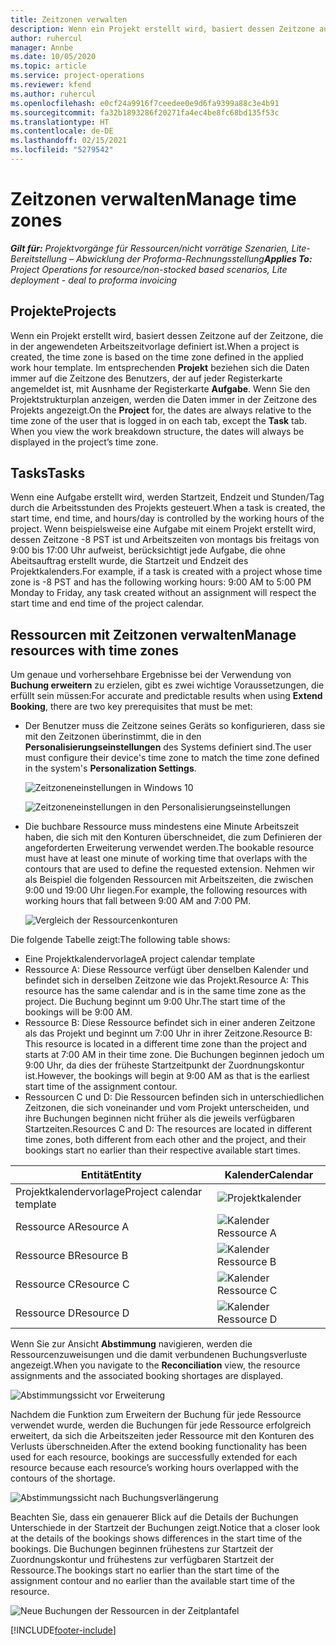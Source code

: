```yaml
---
title: Zeitzonen verwalten
description: Wenn ein Projekt erstellt wird, basiert dessen Zeitzone auf der Zeitzone, die in der angewendeten Arbeitszeitvorlage definiert ist.
author: ruhercul
manager: Annbe
ms.date: 10/05/2020
ms.topic: article
ms.service: project-operations
ms.reviewer: kfend
ms.author: ruhercul
ms.openlocfilehash: e0cf24a9916f7ceedee0e9d6fa9399a88c3e4b91
ms.sourcegitcommit: fa32b1893286f20271fa4ec4be8fc68bd135f53c
ms.translationtype: HT
ms.contentlocale: de-DE
ms.lasthandoff: 02/15/2021
ms.locfileid: "5279542"
---
```

# <a name="manage-time-zones"></a><span data-ttu-id="086fc-103">Zeitzonen verwalten</span><span class="sxs-lookup"><span data-stu-id="086fc-103">Manage time zones</span></span>

<span data-ttu-id="086fc-104">_**Gilt für:** Projektvorgänge für Ressourcen/nicht vorrätige Szenarien, Lite-Bereitstellung – Abwicklung der Proforma-Rechnungsstellung_</span><span class="sxs-lookup"><span data-stu-id="086fc-104">_**Applies To:** Project Operations for resource/non-stocked based scenarios, Lite deployment - deal to proforma invoicing_</span></span>


## <a name="projects"></a><span data-ttu-id="086fc-105">Projekte</span><span class="sxs-lookup"><span data-stu-id="086fc-105">Projects</span></span>

<span data-ttu-id="086fc-106">Wenn ein Projekt erstellt wird, basiert dessen Zeitzone auf der Zeitzone, die in der angewendeten Arbeitszeitvorlage definiert ist.</span><span class="sxs-lookup"><span data-stu-id="086fc-106">When a project is created, the time zone is based on the time zone defined in the applied work hour template.</span></span> <span data-ttu-id="086fc-107">Im entsprechenden **Projekt** beziehen sich die Daten immer auf die Zeitzone des Benutzers, der auf jeder Registerkarte angemeldet ist, mit Ausnhame der Registerkarte **Aufgabe**. Wenn Sie den Projektstrukturplan anzeigen, werden die Daten immer in der Zeitzone des Projekts angezeigt.</span><span class="sxs-lookup"><span data-stu-id="086fc-107">On the **Project** for, the dates are always relative to the time zone of the user that is logged in on each tab, except the **Task** tab. When you view the work breakdown structure, the dates will always be displayed in the project’s time zone.</span></span>

## <a name="tasks"></a><span data-ttu-id="086fc-108">Tasks</span><span class="sxs-lookup"><span data-stu-id="086fc-108">Tasks</span></span>

<span data-ttu-id="086fc-109">Wenn eine Aufgabe erstellt wird, werden Startzeit, Endzeit und Stunden/Tag durch die Arbeitsstunden des Projekts gesteuert.</span><span class="sxs-lookup"><span data-stu-id="086fc-109">When a task is created, the start time, end time, and hours/day is controlled by the working hours of the project.</span></span> <span data-ttu-id="086fc-110">Wenn beispielsweise eine Aufgabe mit einem Projekt erstellt wird, dessen Zeitzone -8 PST ist und Arbeitszeiten von montags bis freitags von 9:00 bis 17:00 Uhr aufweist, berücksichtigt jede Aufgabe, die ohne Abeitsauftrag erstellt wurde, die Startzeit und Endzeit des Projektkalenders.</span><span class="sxs-lookup"><span data-stu-id="086fc-110">For example, if a task is created with a project whose time zone is -8 PST and has the following working hours: 9:00 AM to 5:00 PM Monday to Friday, any task created without an assignment will respect the start time and end time of the project calendar.</span></span>

## <a name="manage-resources-with-time-zones"></a><span data-ttu-id="086fc-111">Ressourcen mit Zeitzonen verwalten</span><span class="sxs-lookup"><span data-stu-id="086fc-111">Manage resources with time zones</span></span>

<span data-ttu-id="086fc-112">Um genaue und vorhersehbare Ergebnisse bei der Verwendung von **Buchung erweitern** zu erzielen, gibt es zwei wichtige Voraussetzungen, die erfüllt sein müssen:</span><span class="sxs-lookup"><span data-stu-id="086fc-112">For accurate and predictable results when using **Extend Booking**, there are two key prerequisites that must be met:</span></span>  

- <span data-ttu-id="086fc-113">Der Benutzer muss die Zeitzone seines Geräts so konfigurieren, dass sie mit den Zeitzonen überinstimmt, die in den **Personalisierungseinstellungen** des Systems definiert sind.</span><span class="sxs-lookup"><span data-stu-id="086fc-113">The user must configure their device's time zone to match the time zone defined in the system's **Personalization Settings**.</span></span>
 
  ![Zeitzoneneinstellungen in Windows 10](media/reconcile-assignments-03.png)

  ![Zeitzoneneinstellungen in den Personalisierungseinstellungen](media/reconcile-assignments-04.png)
 
- <span data-ttu-id="086fc-116">Die buchbare Ressource muss mindestens eine Minute Arbeitszeit haben, die sich mit den Konturen überschneidet, die zum Definieren der angeforderten Erweiterung verwendet werden.</span><span class="sxs-lookup"><span data-stu-id="086fc-116">The bookable resource must have at least one minute of working time that overlaps with the contours that are used to define the requested extension.</span></span> <span data-ttu-id="086fc-117">Nehmen wir als Beispiel die folgenden Ressourcen mit Arbeitszeiten, die zwischen 9:00 und 19:00 Uhr liegen.</span><span class="sxs-lookup"><span data-stu-id="086fc-117">For example, the following resources with working hours that fall between 9:00 AM and 7:00 PM.</span></span> 

  ![Vergleich der Ressourcenkonturen](media/reconcile-assignments-05.png)

<span data-ttu-id="086fc-119">Die folgende Tabelle zeigt:</span><span class="sxs-lookup"><span data-stu-id="086fc-119">The following table shows:</span></span>

- <span data-ttu-id="086fc-120">Eine Projektkalendervorlage</span><span class="sxs-lookup"><span data-stu-id="086fc-120">A project calendar template</span></span>
- <span data-ttu-id="086fc-121">Ressource A: Diese Ressource verfügt über denselben Kalender und befindet sich in derselben Zeitzone wie das Projekt.</span><span class="sxs-lookup"><span data-stu-id="086fc-121">Resource A: This resource has the same calendar and is in the same time zone as the project.</span></span> <span data-ttu-id="086fc-122">Die Buchung beginnt um 9:00 Uhr.</span><span class="sxs-lookup"><span data-stu-id="086fc-122">The start time of the bookings will be 9:00 AM.</span></span>
- <span data-ttu-id="086fc-123">Ressource B: Diese Ressource befindet sich in einer anderen Zeitzone als das Projekt und beginnt um 7:00 Uhr in ihrer Zeitzone.</span><span class="sxs-lookup"><span data-stu-id="086fc-123">Resource B: This resource is located in a different time zone than the project and starts at 7:00 AM in their time zone.</span></span> <span data-ttu-id="086fc-124">Die Buchungen beginnen jedoch um 9:00 Uhr, da dies der früheste Startzeitpunkt der Zuordnungskontur ist.</span><span class="sxs-lookup"><span data-stu-id="086fc-124">However, the bookings will begin at 9:00 AM as that is the earliest start time of the assignment contour.</span></span>
- <span data-ttu-id="086fc-125">Ressourcen C und D: Die Ressourcen befinden sich in unterschiedlichen Zeitzonen, die sich voneinander und vom Projekt unterscheiden, und ihre Buchungen beginnen nicht früher als die jeweils verfügbaren Startzeiten.</span><span class="sxs-lookup"><span data-stu-id="086fc-125">Resources C and D: The resources are located in different time zones, both different from each other and the project, and their bookings start no earlier than their respective available start times.</span></span>

|<span data-ttu-id="086fc-126">Entität</span><span class="sxs-lookup"><span data-stu-id="086fc-126">Entity</span></span>  |<span data-ttu-id="086fc-127">Kalender</span><span class="sxs-lookup"><span data-stu-id="086fc-127">Calendar</span></span>  |
|-|-|
|<span data-ttu-id="086fc-128">Projektkalendervorlage</span><span class="sxs-lookup"><span data-stu-id="086fc-128">Project calendar template</span></span>   | ![Projektkalender](media/reconcile-assignments-06.png) |
|<span data-ttu-id="086fc-130">Ressource A</span><span class="sxs-lookup"><span data-stu-id="086fc-130">Resource A</span></span>  | ![Kalender Ressource A](media/reconcile-assignments-06.png) |
|<span data-ttu-id="086fc-132">Ressource B</span><span class="sxs-lookup"><span data-stu-id="086fc-132">Resource B</span></span>  |  ![Kalender Ressource B](media/reconcile-assignments-07.png) |
|<span data-ttu-id="086fc-134">Ressource C</span><span class="sxs-lookup"><span data-stu-id="086fc-134">Resource C</span></span>  |  ![Kalender Ressource C](media/reconcile-assignments-08.png) |
|<span data-ttu-id="086fc-136">Ressource D</span><span class="sxs-lookup"><span data-stu-id="086fc-136">Resource D</span></span>  | ![Kalender Ressource D](media/reconcile-assignments-09.png)  |
 
<span data-ttu-id="086fc-138">Wenn Sie zur Ansicht **Abstimmung** navigieren, werden die Ressourcenzuweisungen und die damit verbundenen Buchungsverluste angezeigt.</span><span class="sxs-lookup"><span data-stu-id="086fc-138">When you navigate to the **Reconciliation** view, the resource assignments and the associated booking shortages are displayed.</span></span>

![Abstimmungssicht vor Erweiterung](media/reconcile-assignments-10.png)

<span data-ttu-id="086fc-140">Nachdem die Funktion zum Erweitern der Buchung für jede Ressource verwendet wurde, werden die Buchungen für jede Ressource erfolgreich erweitert, da sich die Arbeitszeiten jeder Ressource mit den Konturen des Verlusts überschneiden.</span><span class="sxs-lookup"><span data-stu-id="086fc-140">After the extend booking functionality has been used for each resource, bookings are successfully extended for each resource because each resource’s working hours overlapped with the contours of the shortage.</span></span>

![Abstimmungssicht nach Buchungsverlängerung](media/reconcile-assignments-11.png) 

<span data-ttu-id="086fc-142">Beachten Sie, dass ein genauerer Blick auf die Details der Buchungen Unterschiede in der Startzeit der Buchungen zeigt.</span><span class="sxs-lookup"><span data-stu-id="086fc-142">Notice that a closer look at the details of the bookings shows differences in the start time of the bookings.</span></span> <span data-ttu-id="086fc-143">Die Buchungen beginnen frühestens zur Startzeit der Zuordnungskontur und frühestens zur verfügbaren Startzeit der Ressource.</span><span class="sxs-lookup"><span data-stu-id="086fc-143">The bookings start no earlier than the start time of the assignment contour and no earlier than the available start time of the resource.</span></span>

![Neue Buchungen der Ressourcen in der Zeitplantafel](media/reconcile-assignments-12.png)


[!INCLUDE[footer-include](../includes/footer-banner.md)]